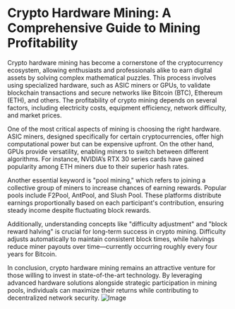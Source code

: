 # Crypto Hardware Mining: A Comprehensive Guide to Mining Profitability

Crypto hardware mining has become a cornerstone of the cryptocurrency ecosystem, allowing enthusiasts and professionals alike to earn digital assets by solving complex mathematical puzzles. This process involves using specialized hardware, such as ASIC miners or GPUs, to validate blockchain transactions and secure networks like Bitcoin (BTC), Ethereum (ETH), and others. The profitability of crypto mining depends on several factors, including electricity costs, equipment efficiency, network difficulty, and market prices.

One of the most critical aspects of mining is choosing the right hardware. ASIC miners, designed specifically for certain cryptocurrencies, offer high computational power but can be expensive upfront. On the other hand, GPUs provide versatility, enabling miners to switch between different algorithms. For instance, NVIDIA’s RTX 30 series cards have gained popularity among ETH miners due to their superior hash rates.

Another essential keyword is "pool mining," which refers to joining a collective group of miners to increase chances of earning rewards. Popular pools include F2Pool, AntPool, and Slush Pool. These platforms distribute earnings proportionally based on each participant's contribution, ensuring steady income despite fluctuating block rewards.

Additionally, understanding concepts like "difficulty adjustment" and "block reward halving" is crucial for long-term success in crypto mining. Difficulty adjusts automatically to maintain consistent block times, while halvings reduce miner payouts over time—currently occurring roughly every four years for Bitcoin.

In conclusion, crypto hardware mining remains an attractive venture for those willing to invest in state-of-the-art technology. By leveraging advanced hardware solutions alongside strategic participation in mining pools, individuals can maximize their returns while contributing to decentralized network security. ![Image](https://github.com/user-attachments/assets/590b50a7-4459-4e76-8a31-559aed223621)